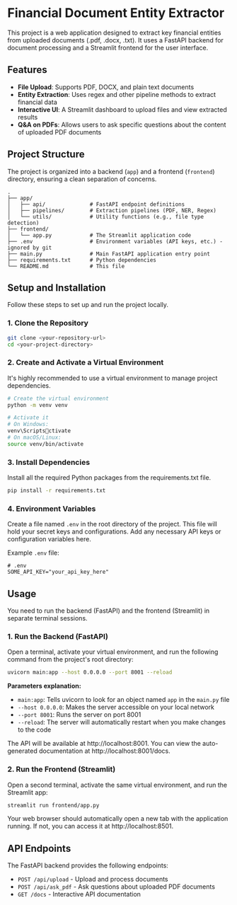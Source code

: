 # Financial Document Entity Extractor

This project is a web application designed to extract key financial entities from uploaded documents (.pdf, .docx, .txt). It uses a FastAPI backend for document processing and a Streamlit frontend for the user interface.

## Features

- **File Upload**: Supports PDF, DOCX, and plain text documents
- **Entity Extraction**: Uses regex and other pipeline methods to extract financial data
- **Interactive UI**: A Streamlit dashboard to upload files and view extracted results
- **Q&A on PDFs**: Allows users to ask specific questions about the content of uploaded PDF documents

## Project Structure

The project is organized into a backend (`app`) and a frontend (`frontend`) directory, ensuring a clean separation of concerns.

```
.
├── app/
│   ├── api/              # FastAPI endpoint definitions
│   ├── pipelines/        # Extraction pipelines (PDF, NER, Regex)
│   └── utils/            # Utility functions (e.g., file type detection)
├── frontend/
│   └── app.py            # The Streamlit application code
├── .env                  # Environment variables (API keys, etc.) - ignored by git
├── main.py               # Main FastAPI application entry point
├── requirements.txt      # Python dependencies
└── README.md             # This file
```

## Setup and Installation

Follow these steps to set up and run the project locally.

### 1. Clone the Repository

```bash
git clone <your-repository-url>
cd <your-project-directory>
```

### 2. Create and Activate a Virtual Environment

It's highly recommended to use a virtual environment to manage project dependencies.

```bash
# Create the virtual environment
python -m venv venv

# Activate it
# On Windows:
venv\Scriptsctivate
# On macOS/Linux:
source venv/bin/activate
```

### 3. Install Dependencies

Install all the required Python packages from the requirements.txt file.

```bash
pip install -r requirements.txt
```

### 4. Environment Variables

Create a file named `.env` in the root directory of the project. This file will hold your secret keys and configurations. Add any necessary API keys or configuration variables here.

Example `.env` file:

```env
# .env
SOME_API_KEY="your_api_key_here"
```

## Usage

You need to run the backend (FastAPI) and the frontend (Streamlit) in separate terminal sessions.

### 1. Run the Backend (FastAPI)

Open a terminal, activate your virtual environment, and run the following command from the project's root directory:

```bash
uvicorn main:app --host 0.0.0.0 --port 8001 --reload
```

**Parameters explanation:**
- `main:app`: Tells uvicorn to look for an object named `app` in the `main.py` file
- `--host 0.0.0.0`: Makes the server accessible on your local network
- `--port 8001`: Runs the server on port 8001
- `--reload`: The server will automatically restart when you make changes to the code

The API will be available at http://localhost:8001. You can view the auto-generated documentation at http://localhost:8001/docs.

### 2. Run the Frontend (Streamlit)

Open a second terminal, activate the same virtual environment, and run the Streamlit app:

```bash
streamlit run frontend/app.py
```

Your web browser should automatically open a new tab with the application running. If not, you can access it at http://localhost:8501.

## API Endpoints

The FastAPI backend provides the following endpoints:

- `POST /api/upload` - Upload and process documents
- `POST /api/ask_pdf` - Ask questions about uploaded PDF documents
- `GET /docs` - Interactive API documentation


